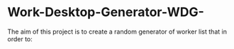 # Work-Desktop-Generator-WDG-
The aim of this project is to create a random generator of worker list that in order to:

